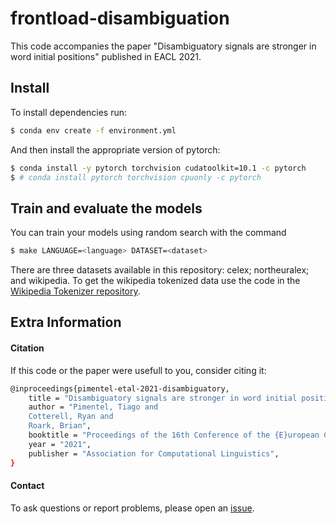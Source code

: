 # frontload-disambiguation

This code accompanies the paper "Disambiguatory signals are stronger in word initial positions" published in EACL 2021.


## Install

To install dependencies run:
```bash
$ conda env create -f environment.yml
```

And then install the appropriate version of pytorch:
```bash
$ conda install -y pytorch torchvision cudatoolkit=10.1 -c pytorch
$ # conda install pytorch torchvision cpuonly -c pytorch
```

## Train and evaluate the models

You can train your models using random search with the command
```bash
$ make LANGUAGE=<language> DATASET=<dataset>
```
There are three datasets available in this repository: celex; northeuralex; and wikipedia.
To get the wikipedia tokenized data use the code in the [Wikipedia Tokenizer repository](https://github.com/tpimentelms/wiki-tokenizer).


## Extra Information

#### Citation

If this code or the paper were usefull to you, consider citing it:

```bash
@inproceedings{pimentel-etal-2021-disambiguatory,
    title = "Disambiguatory signals are stronger in word initial positions",
    author = "Pimentel, Tiago and
    Cotterell, Ryan and
    Roark, Brian",
    booktitle = "Proceedings of the 16th Conference of the {E}uropean Chapter of the Association for Computational Linguistics: Volume 1, Long Papers",
    year = "2021",
    publisher = "Association for Computational Linguistics",
}
```


#### Contact

To ask questions or report problems, please open an [issue](https://github.com/tpimentelms/frontload-disambiguation/issues).
